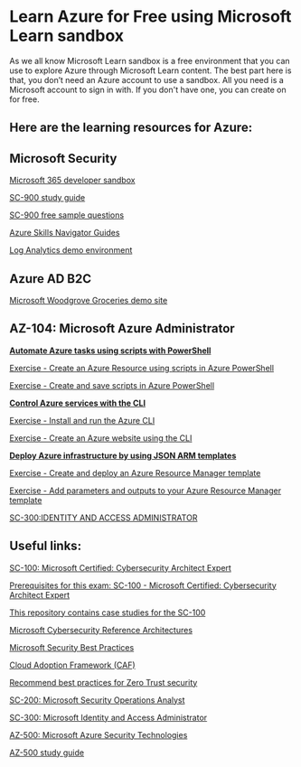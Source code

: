 Learn Azure for Free using Microsoft Learn sandbox
==


As we all know Microsoft Learn sandbox is a free environment that you can use to explore Azure through Microsoft Learn content. The best part here is that, you don’t need an Azure account to use a sandbox. All you need is a Microsoft account to sign in with. If you don't have one, you can create on for free.

Here are the learning resources for Azure:
--
Microsoft Security
--
 
[Microsoft 365 developer sandbox](https://aka.ms/M365DevProgram/)

[SC-900 study guide](https://query.prod.cms.rt.microsoft.com/cms/api/am/binary/RE4Mr81) 

[SC-900 free sample questions](https://docs.microsoft.com/en-us/certifications/resources/sc-900-sample-questions?azure-portal=true) 

[Azure Skills Navigator Guides](https://learn.microsoft.com/en-us/users/lannateh-3810/collections/mjdcwo2gzmz43?wt.mc_id=collectionslocalization_blogpost_blog_wwl)

[Log Analytics demo environment](https://portal.loganalytics.io/demo) 

Azure AD B2C
--
[Microsoft Woodgrove Groceries demo site](https://woodgrovedemo.com/configuration) 
 
AZ-104: Microsoft Azure Administrator 
--
**[Automate Azure tasks using scripts with PowerShell](https://docs.microsoft.com/en-us/learn/modules/automate-azure-tasks-with-powershell/)**

[Exercise - Create an Azure Resource using scripts in Azure PowerShell](https://docs.microsoft.com/en-us/learn/modules/automate-azure-tasks-with-powershell/6-exercise-create-resource-interactively)

[Exercise - Create and save scripts in Azure PowerShell](https://docs.microsoft.com/en-us/learn/modules/automate-azure-tasks-with-powershell/8-exercise-create-resource-using-script)

**[Control Azure services with the CLI](https://docs.microsoft.com/en-us/learn/modules/control-azure-services-with-cli/)**

[Exercise - Install and run the Azure CLI](https://docs.microsoft.com/en-us/learn/modules/control-azure-services-with-cli/3-exercise-install-and-run-the-azure-cli?pivots=windows)

[Exercise - Create an Azure website using the CLI](https://docs.microsoft.com/en-us/learn/modules/control-azure-services-with-cli/5-exercise-create-website-using-the-cli?ns-enrollment-type=LearningPath&ns-enrollment-id=learn.az104-admin-prerequisites)

**[Deploy Azure infrastructure by using JSON ARM templates](https://docs.microsoft.com/en-us/learn/modules/create-azure-resource-manager-template-vs-code/)**

[Exercise - Create and deploy an Azure Resource Manager template](https://docs.microsoft.com/en-us/learn/modules/create-azure-resource-manager-template-vs-code/3-exercise-create-and-deploy-template?pivots=powershell)

[Exercise - Add parameters and outputs to your Azure Resource Manager template](https://docs.microsoft.com/en-us/learn/modules/create-azure-resource-manager-template-vs-code/5-exercise-parameters-output?pivots=powershell)


[SC-300:IDENTITY AND ACCESS ADMINISTRATOR](https://microsoftlearning.github.io/SC-300-Identity-and-Access-Administrator/) 

Useful links:
--

[SC-100: Microsoft Certified: Cybersecurity Architect Expert](https://docs.microsoft.com/en-us/learn/certifications/exams/sc-100)

[Prerequisites for this exam: SC-100 - Microsoft Certified: Cybersecurity Architect Expert](https://learn.microsoft.com/en-us/certifications/cybersecurity-architect-expert/)

[This repository contains case studies for the SC-100](https://github.com/MicrosoftLearning/SC-100-Microsoft-Cybersecurity-Architect)

[Microsoft Cybersecurity Reference Architectures](https://learn.microsoft.com/en-us/security/cybersecurity-reference-architecture/mcra)

[Microsoft Security Best Practices](https://learn.microsoft.com/en-us/training/modules/recommend-ransomware-strategy-by-using-microsoft-security-best-practices/)

[Cloud Adoption Framework (CAF)](https://learn.microsoft.com/en-us/training/modules/recommend-secure-methodology-using-cloud-adoption-framework-caf/)

[Recommend best practices for Zero Trust security](https://learn.microsoft.com/en-us/training/modules/use-microsoft-cybersecurity-reference-architecture-azure-security-benchmarks/4-recommend-for-zero-trust-security?ns-enrollment-type=learningpath&ns-enrollment-id=learn.wwl.sc-100-recommend-security-best-practices)

[SC-200: Microsoft Security Operations Analyst](https://learn.microsoft.com/en-us/certifications/exams/sc-200)

[SC-300: Microsoft Identity and Access Administrator](https://learn.microsoft.com/en-us/certifications/exams/sc-300)

[AZ-500: Microsoft Azure Security Technologies](https://microsoftlearning.github.io/AZ500-AzureSecurityTechnologies/) 

[AZ-500 study guide](https://query.prod.cms.rt.microsoft.com/cms/api/am/binary/RE3VC70) 



